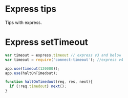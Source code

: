 Express tips
============

Tips with express.

Express setTimeout
==================

```javascript
var timeout = express.timeout // express v3 and below
var timeout = require('connect-timeout'); //express v4

app.use(timeout(120000));
app.use(haltOnTimedout);

function haltOnTimedout(req, res, next){
  if (!req.timedout) next();
}
```